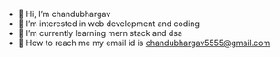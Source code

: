 - 👋 Hi, I’m chandubhargav
- 👀 I’m interested in web development and coding
- 🌱 I’m currently learning mern stack and dsa
- 💞️ How to reach me my email id is chandubhargav5555@gmail.com


